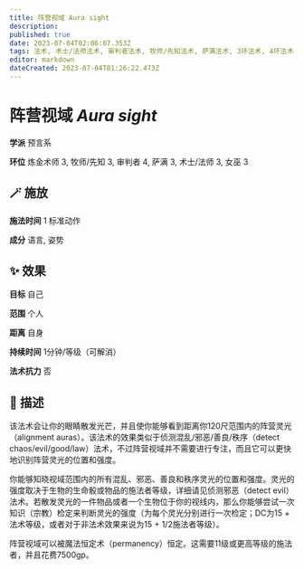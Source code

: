 ```yaml
---
title: 阵营视域 Aura sight
description: 
published: true
date: 2023-07-04T02:06:07.353Z
tags: 法术, 术士/法师法术, 审判者法术, 牧师/先知法术, 萨满法术, 3环法术, 4环法术, 女巫法术, 炼金术师法术, 预言系
editor: markdown
dateCreated: 2023-07-04T01:26:22.473Z
---
```


# **阵营视域** *Aura sight*

**学派** 预言系 

**环位** 炼金术师 3, 牧师/先知 3, 审判者 4, 萨满 3, 术士/法师 3, 女巫 3

## 🪄 施放

**施法时间** 1 标准动作

**成分** 语言, 姿势

## ✨ 效果 

**目标** 自己 

**范围** 个人

**距离** 自身  

**持续时间** 1分钟/等级（可解消） 

**法术抗力** 否

## 📖 描述

该法术会让你的眼睛散发光芒，并且使你能够看到距离你120尺范围内的阵营灵光（alignment auras）。该法术的效果类似于侦测混乱/邪恶/善良/秩序（detect chaos/evil/good/law）法术，不过阵营视域并不需要进行专注，而且它可以更快地识别阵营灵光的位置和强度。

你能够知晓视域范围内的所有混乱、邪恶、善良和秩序灵光的位置和强度。灵光的强度取决于生物的生命骰或物品的施法者等级，详细请见侦测邪恶（detect evil）法术。若散发灵光的一件物品或者一个生物位于你的视线内，那么你能够尝试一次知识（宗教）检定来判断灵光的强度（为每个灵光分别进行一次检定；DC为15 + 法术等级，或者对于非法术效果来说为15 + 1/2施法者等级）。

阵营视域可以被魔法恒定术（permanency）恒定。这需要11级或更高等级的施法者，并且花费7500gp。
    
